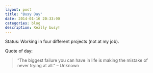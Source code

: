 ```yaml
---
layout: post
title: "Busy Day"
date: 2014-01-16 20:33:00
categories: blog
description: Really busy!
---
```


<div class="wrapper" markdown="1">
Status: Working in four different projects (not at my job).

Quote of day:

> “The biggest failure you can have in life is making the mistake of never trying at all.” – Unknown
</div>
